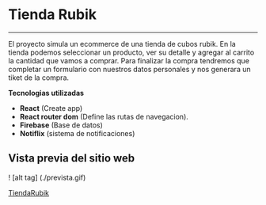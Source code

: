 # Tienda Rubik
***
El proyecto simula un ecommerce de una tienda de cubos rubik. En la tienda podemos seleccionar un producto, ver su detalle y agregar al carrito la cantidad que vamos a comprar. Para finalizar la compra tendremos que completar un formulario con nuestros datos personales y nos generara un tiket de la compra. 


**Tecnologias utilizadas**

- **React** (Create app)
- **React router dom** (Define las rutas de navegacion).
- **Firebase** (Base de datos)
- **Notiflix** (sistema de notificaciones)

## Vista previa del sitio web

! [alt tag] (./prevista.gif)

[TiendaRubik](https://pre-entrega-gaona-correa-hrkx0b89p-gaona21.vercel.app/)